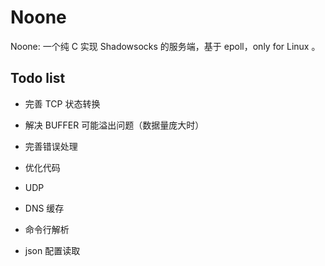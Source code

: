 # Noone

Noone: 一个纯 C 实现 Shadowsocks 的服务端，基于 epoll，only for Linux 。

## Todo list

- 完善 TCP 状态转换

- 解决 BUFFER 可能溢出问题（数据量庞大时）

- 完善错误处理

- 优化代码

- UDP

- DNS 缓存

- 命令行解析

- json 配置读取